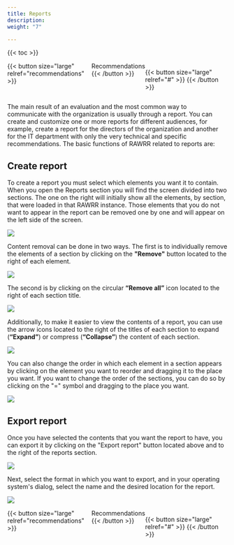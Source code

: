 ```yaml
---
title: Reports
description: 
weight: "7"

---
```

{{< toc >}}

<div style="display: flex; justify-content: space-between">
{{< button size="large" relref="recommendations" >}} <i class="arrow left"></i> Recommendations {{< /button >}}

{{< button size="large" relref="#" >}} <i class="arrow right"></i>{{< /button >}}
</div>

The main result of an evaluation and the most common way to communicate with the organization is usually through a report. You can create and customize one or more reports for different audiences, for example, create a report for the directors of the organization and another for the IT department with only the very technical and specific recommendations. The basic functions of RAWRR related to reports are:

## Create report

To create a report you must select which elements you want it to contain. When you open the Reports section you will find the screen divided into two sections. The one on the right will initially show all the elements, by section, that were loaded in that RAWRR instance. Those elements that you do not want to appear in the report can be removed one by one and will appear on the left side of the screen.

![](/images/rep-1.png)

Content removal can be done in two ways. The first is to individually remove the elements of a section by clicking on the **"Remove"** button located to the right of each element.

![](/images/remover.png)

The second is by clicking on the circular **“Remove all”** icon located to the right of each section title.

![](/images/remover-todo.png)

Additionally, to make it easier to view the contents of a report, you can use the arrow icons located to the right of the titles of each section to expand (**“Expand”**) or compress (**“Collapse”**) the content of each section.

![](/images/flechas.png)

You can also change the order in which each element in a section appears by clicking on the element you want to reorder and dragging it to the place you want. If you want to change the order of the sections, you can do so by clicking on the "=" symbol and dragging to the place you want.

![](/images/arrastrar.png)

## Export report

Once you have selected the contents that you want the report to have, you can export it by clicking on the "Export report" button located above and to the right of the reports section.

![](/images/rep-exportar-1.png)

Next, select the format in which you want to export, and in your operating system's dialog, select the name and the desired location for the report.

![](/images/rep-exportar-2.png)

<div style="display: flex; justify-content: space-between">
{{< button size="large" relref="recommendations" >}} <i class="arrow left"></i> Recommendations {{< /button >}}

{{< button size="large" relref="#" >}} <i class="arrow right"></i>{{< /button >}}
</div>